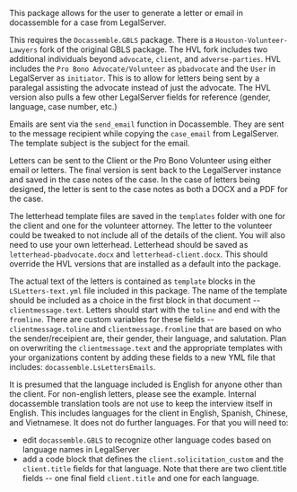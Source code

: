 This package allows for the user to generate a letter or email in docassemble for a case from LegalServer.

This requires the `Docassemble.GBLS` package. There is a `Houston-Volunteer-Lawyers` fork of the original GBLS package. The HVL fork includes two additional individuals beyond `advocate`, `client`, and `adverse-parties`. HVL includes the `Pro Bono Advocate/Volunteer` as `pbadvocate` and the `User` in LegalServer as `initiator`. This is to allow for letters being sent by a paralegal assisting the advocate instead of just the advocate. The HVL version also pulls a few other LegalServer fields for reference (gender, language, case number, etc.)

Emails are sent via the `send_email` function in Docassemble. They are sent to the message recipient while copying the `case_email` from LegalServer. The template subject is the subject for the email. 

Letters can be sent to the Client or the Pro Bono Volunteer using either email or letters. The final version is sent back to the LegalServer instance and saved in the case notes of the case. In the case of letters being designed, the letter is sent to the case notes as both a DOCX and a PDF for the case. 

The letterhead template files are saved in the `templates` folder with one for the client and one for the volunteer attorney. The letter to the volunteer could be tweaked to not include all of the details of the client. You will also need to use your own letterhead. Letterhead should be saved as `letterhead-pbadvocate.docx` and `letterhead-client.docx`. This should override the HVL versions that are installed as a default into the package. 

The actual text of the letters is contained as `template` blocks in the `LSLetters-text.yml` file included in this package. The name of the template should be included as a choice in the first block in that document -- `clientmessage.text`. Letters should start with the `toline` and end with the `fromline`. There are custom variables for these fields -- `clientmessage.toline` and `clientmessage.fromline` that are based on who the sender/receipient are, their gender, their language, and salutation. Plan on overwriting the `clientmessage.text` and the appropriate templates with your organizations content by adding these fields to a new YML file that includes: `docassemble.LsLettersEmails`.  

It is presumed that the language included is English for anyone other than the client. For non-english letters, please see the example. Internal docassemble translation tools are not use to keep the interview itself in English. This includes languages for the client in English, Spanish, Chinese, and Vietnamese. It does not do further languages. For that you will need to:
* edit `docassemble.GBLS` to recognize other language codes based on language names in LegalServer
* add a code block that defines the `client.solicitation_custom` and the `client.title` fields for that language. Note that there are two client.title fields -- one final field `client.title` and one for each language. 




